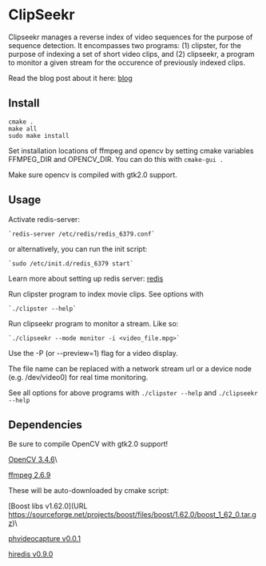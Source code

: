 # ClipSeekr

Clipseekr manages a reverse index of video sequences for the purpose of
sequence detection. It encompasses two programs: (1) clipster, for the 
purpose of indexing a set of short video clips, and (2) clipseekr, a program
to monitor a given stream for the occurence of previously indexed clips.

Read the blog post about it here: [blog](http://blog.phash.org/posts/ClipSeekr-VideoClipDetection)

## Install

```
cmake .
make all
sudo make install
```

Set installation locations of ffmpeg and opencv by setting cmake variables
FFMPEG_DIR and OPENCV_DIR. You can do this with `cmake-gui .`

Make sure opencv is compiled with gtk2.0 support.


## Usage

Activate redis-server:

    `redis-server /etc/redis/redis_6379.conf`
	
or alternatively, you can run the init script:
		
    `sudo /etc/init.d/redis_6379 start`
	
	
Learn more about setting up redis server: [redis](https://redis.io/topics/quickstart)	

Run clipster program to index movie clips. See options with 

	`./clipster --help`

Run clipseekr program to monitor a stream.  Like so: 

	`./clipseekr --mode monitor -i <video_file.mpg>`
	
Use the -P (or --preview=1) flag for a video display.
	
The file name can be replaced with a network stream url or a device node (e.g. /dev/video0)
for real time monitoring.
	

See all options for above programs with `./clipster --help` and `./clipseekr --help`


## Dependencies

Be sure to compile OpenCV with gtk2.0 support!

[OpenCV 3.4.6](https://github.com/opencv/opencv/tree/3.4.6)\

[ffmpeg 2.6.9](https://ffmpeg.org/releases/ffmpeg-2.6.9.tar.xz)

These will be auto-downloaded by cmake script:

[Boost libs v1.62.0](URL https://sourceforge.net/projects/boost/files/boost/1.62.0/boost_1_62_0.tar.gz)\

[phvideocapture v0.0.1](https://github.com/starkdg/phvideocapture)

[hiredis v0.9.0](https://github.com/redis/hiredis/archive/v0.9.0.tar.gz)
